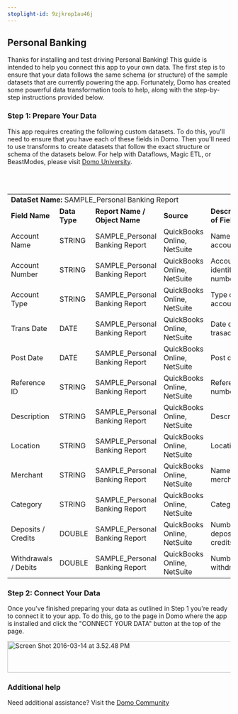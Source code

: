 ```yaml
---
stoplight-id: 9zjkrop1au46j
---
```


<div class="col-md-12 content-panel">
                <h2>Personal Banking</h2>
                <p></p><p>Thanks for installing and test driving <span id="title">Personal Banking</span>! This guide is intended to help you connect this app to your own data. The first step is to ensure that your data follows the same schema (or structure) of the sample datasets that are currently powering the app. Fortunately, Domo has created some powerful data transformation tools to help, along with the step-by-step instructions provided below.</p><div class="doc-row" id="Step%201:%20Identify%20Required%20Data%20Fields"><h3 class="doc-row-title">Step 1: Prepare Your Data</h3><div class="small-pad-bottom"><p>This app requires creating the following custom datasets. To do this, you'll need to ensure that you have each of these fields in Domo. Then you'll need to use transforms to create datasets that follow the exact structure or schema of the datasets below. For help with Dataflows, Magic ETL, or BeastModes, please visit <a href="https://university.domo.com/" target="_blank">Domo University</a>.</p></div>
                <br><br>
                <div id="custom-data-container"><table id="SAMPLE_Personal-Banking-Report"><tbody><tr><td colspan="6"><strong>DataSet Name:</strong> <span class="value">SAMPLE_Personal Banking Report</span></td></tr><!--tr>    <td colspan="6"></td></tr--><tr><td><strong>Field Name</strong></td><td><strong>Data Type</strong></td><td><strong>Report Name / Object Name</strong></td><td><strong>Source </strong></td><td colspan="2"><strong>Description of Field</strong></td></tr><tr><td>Account Name</td><td>STRING</td><td>SAMPLE_Personal Banking Report</td><td>QuickBooks Online, NetSuite</td><td colspan="2">Name of account</td></tr><tr><td>Account Number</td><td>STRING</td><td>SAMPLE_Personal Banking Report</td><td>QuickBooks Online, NetSuite</td><td colspan="2">Account identification number</td></tr><tr><td>Account Type</td><td>STRING</td><td>SAMPLE_Personal Banking Report</td><td>QuickBooks Online, NetSuite</td><td colspan="2">Type of account</td></tr><tr><td>Trans Date</td><td>DATE</td><td>SAMPLE_Personal Banking Report</td><td>QuickBooks Online, NetSuite</td><td colspan="2">Date of trasaction</td></tr><tr><td>Post Date</td><td>DATE</td><td>SAMPLE_Personal Banking Report</td><td>QuickBooks Online, NetSuite</td><td colspan="2">Post date</td></tr><tr><td>Reference ID</td><td>STRING</td><td>SAMPLE_Personal Banking Report</td><td>QuickBooks Online, NetSuite</td><td colspan="2">Reference ID number</td></tr><tr><td>Description</td><td>STRING</td><td>SAMPLE_Personal Banking Report</td><td>QuickBooks Online, NetSuite</td><td colspan="2">Description</td></tr><tr><td>Location</td><td>STRING</td><td>SAMPLE_Personal Banking Report</td><td>QuickBooks Online, NetSuite</td><td colspan="2">Location</td></tr><tr><td>Merchant</td><td>STRING</td><td>SAMPLE_Personal Banking Report</td><td>QuickBooks Online, NetSuite</td><td colspan="2">Name of merchant</td></tr><tr><td>Category</td><td>STRING</td><td>SAMPLE_Personal Banking Report</td><td>QuickBooks Online, NetSuite</td><td colspan="2">Category</td></tr><tr><td>Deposits / Credits</td><td>DOUBLE</td><td>SAMPLE_Personal Banking Report</td><td>QuickBooks Online, NetSuite</td><td colspan="2">Number of deposits and credits</td></tr><tr><td>Withdrawals / Debits</td><td>DOUBLE</td><td>SAMPLE_Personal Banking Report</td><td>QuickBooks Online, NetSuite</td><td colspan="2">Number of withdrawals</td></tr></tbody></table><div class="doc-row medium-pad-top">
                <h3 class="doc-row-title">Step 2: Connect Your Data</h3>
                <div class="small-pad-bottom">
                    <p>Once you've finished preparing your data as outlined in Step 1 you're ready to connect it to your app. To do this, go to the page in Domo where the app is installed and click the "CONNECT YOUR DATA" button at the top of the page.</p>
                    <p class="small-pad">
                    <img class="alignnone size-full wp-image-1207" src="https://s3.amazonaws.com/development.domo.com/wp-content/uploads/2016/03/14155707/Screen-Shot-2016-03-14-at-3.52.48-PM1.png" alt="Screen Shot 2016-03-14 at 3.52.48 PM" width="1158" height="71">
                    </p>
                    <div id="ooyalaplayer-IyYTc1MjE61NwLdtrxXvZuhH-dSGbWnR" class="ooyalaplayer"></div>
                    <script>
                        OO.ready(function() {
                            OO.Player.create("ooyalaplayer-IyYTc1MjE61NwLdtrxXvZuhH-dSGbWnR", "IyYTc1MjE61NwLdtrxXvZuhH-dSGbWnR", {
                                height: 380
                            });
                        });
                    </script>
                </div>
                <h3 class="doc-row-title">Additional help</h3>
                <div class="small-pad-bottom">
                    <p>Need additional assistance? Visit the <a href="https://dojo.domo.com">Domo Community</a></p>
                </div>
            </div></div></div><p></p>            </div>